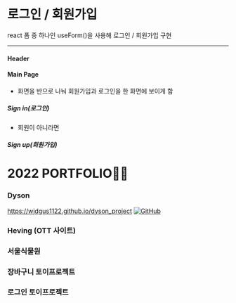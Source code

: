 # 로그인 / 회원가입

react 폼 중 하나인 useForm()을 사용해 로그인 / 회원가입 구현

---

#### Header

#### Main Page

- 화면을 반으로 나눠 회원가입과 로그인을 한 화면에 보이게 함

##### Sign in(로그인)

- 회원이 아니라면

##### Sign up(회원가입)

# 2022 PORTFOLIO👩‍💻

### Dyson

https://wjdgus1122.github.io/dyson_project
<a href = "https://github.com/hij00"><img alt="GitHub" src ="https://img.shields.io/badge/GitHub-181717.svg?&style=for-the-badge&logo=GitHub&logoColor=white"/>
</a>

### Heving (OTT 사이트)

### 서울식물원

### 장바구니 토이프로젝트

### 로그인 토이프로젝트
